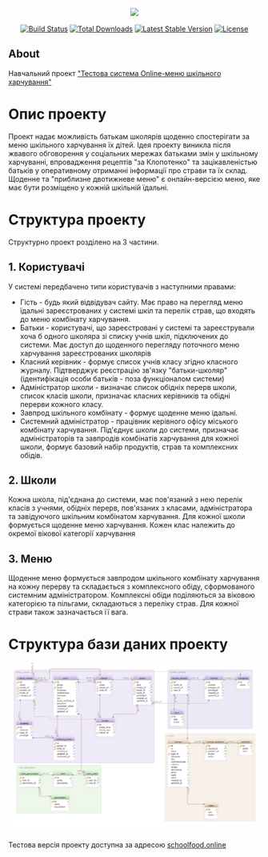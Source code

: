 <p align="center"><img src="https://res.cloudinary.com/dtfbvvkyp/image/upload/v1566331377/laravel-logolockup-cmyk-red.svg" width="400"></p>

<p align="center">
<a href="https://travis-ci.org/laravel/framework"><img src="https://travis-ci.org/laravel/framework.svg" alt="Build Status"></a>
<a href="https://packagist.org/packages/laravel/framework"><img src="https://poser.pugx.org/laravel/framework/d/total.svg" alt="Total Downloads"></a>
<a href="https://packagist.org/packages/laravel/framework"><img src="https://poser.pugx.org/laravel/framework/v/stable.svg" alt="Latest Stable Version"></a>
<a href="https://packagist.org/packages/laravel/framework"><img src="https://poser.pugx.org/laravel/framework/license.svg" alt="License"></a>
</p>

## About

Навчальний проект <a href="http://schoolfood.online" target="_blank">"Тестова система Online-меню шкільного харчування"</a>
<h1>Опис проекту</h1>
Проект надає можливість батькам школярів щоденно спостерігати за меню шкільного харчування їх дітей. 
Ідея проекту виникла після жвавого обговорення у соціальних мережах батьками змін у шкільному харчуванні, впровадження рецептів "за Клопотенко" та зацікавленістью батьків у оперативному отриманні інформації про страви та їх склад. 
Щоденне та "приблизне двотижневе меню" є онлайн-версією меню, яке має бути розміщено у кожній шкільній їдальні.  
<h1>Структура проекту</h1> 
Структурно проект розділено на 3 частини. 
<h2>1. Користувачі</h2>
У системі передбачено типи користувачів з наступними правами:
<ul>
    <li>Гість - будь який відвідувач сайту. Має право на перегляд меню їдальні зареєстрованих у системі шкіл та перелік страв, що входять до меню комбінату харчування.</li>
    <li>Батьки - користувачі, що зареєстровані у системі та зареєстрували хоча б одного школяра зі списку учнів шкіл, підключених до системи. Має доступ до щоденного перегляду поточного меню харчування зареєстрованих школярів</li>
    <li>Класний керівник - формує список учнів класу згідно класного журналу. Підтверджує реєстрацію зв'язку "батьки-школяр" (ідентифікація особи батьків - поза функціоналом системи)</li>
    <li>Адміністратор школи - визначає список обідніх перерв школи, список класів школи, призначає класних керівників та обідні перерви кожного класу.</li>
    <li>Завпрод шкільного комбінату - формує щоденне меню ідальні.</li>
    <li>Системний адміністратор - працівник керівного офісу міського комбінату харчування. Під'єднує школи до системи, призначає адміністраторів та завпродів комбінатів харчування для кожної школи, формує базовий набір продуктів, страв та комплексних обідів.</li>
</ul>
<h2>2. Школи</h2>
Кожна школа, під'єднана до системи, має пов'язаний з нею перелік класів з учнями, обідніх перерв, пов'язаних з класами, адміністратора та завідуючого шкільним комбінатом харчування. 
Для кожної школи формується щоденне меню харчування. Кожен клас належить до окремої вікової категорії харчування 
<h2>3. Меню</h2>
Щоденне меню формується завпродом шкільного комбінату харчування на кожну перерву та складається з комплексного обіду, сформованого системним адміністратором.  
Комплексні обіди поділяються за віковою категорією та пільгами, складаються з переліку страв. Для кожної страви також зазначається її вага.

<h1>Структура бази даних проекту</h1>
<img src="https://github.com/alexpoddubny/schoollunch/raw/master/tmp/schoollunch.png">

Тестова версія проекту доступна за адресою <a href="http://schoolfood.online" target="_blank">schoolfood.online</a> 
